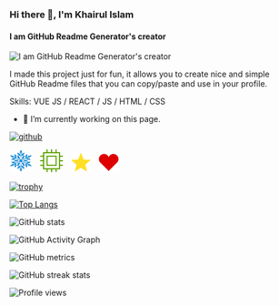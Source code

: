 ### Hi there 👋, I'm Khairul Islam
#### I am GitHub Readme Generator's creator
![I am GitHub Readme Generator's creator](https://arturssmirnovs.github.io/github-profile-readme-generator/images/banner.png)

I made this project just for fun, it allows you to create nice and simple GitHub Readme files that you can copy/paste and use in your profile.

Skills: VUE JS / REACT / JS / HTML / CSS

- 🔭 I’m currently working on this page. 


[<img src='https://cdn.jsdelivr.net/npm/simple-icons@3.0.1/icons/github.svg' alt='github' height='40'>](https://github.com/khairul1036)  

<a href='https://archiveprogram.github.com/'><img src='https://raw.githubusercontent.com/acervenky/animated-github-badges/master/assets/acbadge.gif' width='40' height='40'></a> <a href='https://docs.github.com/en/developers'><img src='https://raw.githubusercontent.com/acervenky/animated-github-badges/master/assets/devbadge.gif' width='40' height='40'></a> <a href='https://stars.github.com/'><img src='https://raw.githubusercontent.com/acervenky/animated-github-badges/master/assets/starbadge.gif' width='35' height='35'></a> <a href='https://docs.github.com/en/github/supporting-the-open-source-community-with-github-sponsors'><img src='https://raw.githubusercontent.com/acervenky/animated-github-badges/master/assets/sponsorbadge.gif' width='35' height='35'></a> 

[![trophy](https://github-profile-trophy.vercel.app/?username=khairul1036)](https://github.com/ryo-ma/github-profile-trophy)

[![Top Langs](https://github-readme-stats.vercel.app/api/top-langs/?username=khairul1036)](https://github.com/anuraghazra/github-readme-stats)

![GitHub stats](https://github-readme-stats.vercel.app/api?username=khairul1036&show_icons=true&count_private=true)  

![GitHub Activity Graph](https://activity-graph.herokuapp.com/graph?username=khairul1036)  

![GitHub metrics](https://metrics.lecoq.io/khairul1036)  

![GitHub streak stats](https://streak-stats.demolab.com/?user=khairul1036)  

![Profile views](https://gpvc.arturio.dev/khairul1036)  

